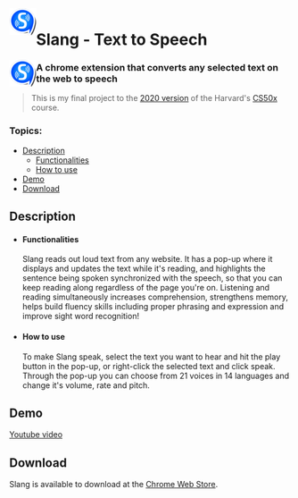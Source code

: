 <img align="left" src="/images/icon48.png">

# Slang - Text to Speech

<img align="left" src="/images/icon48.png" style="margin-bottom:-20px">

### A chrome extension that converts any selected text on the web to speech

> This is my final project to the [2020 version](https://cs50.harvard.edu/x/2020/) of the Harvard's [CS50x](https://cs50.harvard.edu/x/) course.

### Topics:
  - [Description](#description)
    - [Functionalities](#functionalities)
    - [How to use](#how-to-use)
  - [Demo](#demo)
  - [Download](#download)

## Description

  - #### Functionalities
    Slang reads out loud text from any website. It has a pop-up where it displays and updates the text while it's reading, and highlights the sentence being spoken synchronized with the speech, so that you can keep reading along regardless of the page you're on. Listening and reading simultaneously increases comprehension, strengthens memory, helps build fluency skills including proper phrasing and expression and improve sight word recognition!

  - #### How to use
    To make Slang speak, select the text you want to hear and hit the play button in the pop-up, or right-click the selected text and click speak.
    Through the pop-up you can choose from 21 voices in 14 languages and change it's volume, rate and pitch.

## Demo

[Youtube video](https://youtu.be/RYb9BEUVTdY)

## Download

Slang is available to download at the [Chrome Web Store](https://chrome.google.com/webstore/detail/slang-text-to-speech/enkmbkhkbdiaafkmofbmdahclajelgfh).

